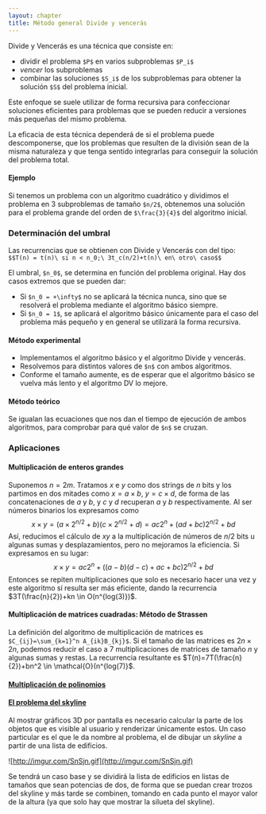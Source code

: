 ```yaml
---
layout: chapter
title: Método general Divide y vencerás
---
```


Divide y Vencerás es una técnica que consiste en:

* dividir el problema `$P$` en varios subproblemas `$P_i$`
* *vencer* los subproblemas
* combinar las soluciones `$S_i$` de los subproblemas para obtener la solución `$S$` del problema inicial.

Este enfoque se suele utilizar de forma recursiva para confeccionar soluciones eficientes para problemas que se pueden reducir a versiones más pequeñas del mismo problema.

La eficacia de esta técnica dependerá de si el problema puede descomponerse, que los problemas que resulten de la división sean de la misma naturaleza y que tenga sentido integrarlas para conseguir la solución del problema total.

#### Ejemplo
Si tenemos un problema con un algoritmo cuadrático y dividimos el problema en 3 subproblemas de tamaño `$n/2$`, obtenemos una solución para el problema grande del orden de `$\frac{3}{4}$` del algoritmo inicial.

### Determinación del umbral
Las recurrencias que se obtienen con Divide y Vencerás con del tipo:
`$$T(n) = t(n)\ si n < n_0;\ 3t_c(n/2)+t(n)\ en\ otro\ caso$$`

El umbral, `$n_0$`, se determina en función del problema original. Hay dos casos extremos que se pueden dar:

* Si `$n_0 = +\infty$` no se aplicará la técnica nunca, sino que se resolverá el problema mediante el algoritmo básico siempre.
* Si `$n_0 = 1$`, se aplicará el algoritmo básico únicamente para el caso del problema más pequeño y en general se utilizará la forma recursiva.

#### Método experimental
* Implementamos el algoritmo básico y el algoritmo Divide y vencerás.
* Resolvemos para distintos valores de `$n$` con ambos algoritmos.
* Conforme el tamaño aumente, es de esperar que el algoritmo básico se vuelva más lento y el algoritmo DV lo mejore.

#### Método teórico
Se igualan las ecuaciones que nos dan el tiempo de ejecución de ambos algoritmos, para comprobar para qué valor de `$n$` se cruzan.

### Aplicaciones

#### Multiplicación de enteros grandes
Suponemos $n=2m$. Tratamos $x$ e $y$ como dos strings de $n$ bits y los partimos en dos mitades como $x=a\times b$, $y=c\times d$, de forma de las concatenaciones de $a$ y $b$, y $c$ y $d$ recuperan $a$ y $b$ respectivamente. Al ser números binarios los expresamos como
$$x\times y=(a\times 2^{n/2}+b)(c\times 2^{n/2}+d)=ac2^n+(ad+bc)2^{n/2}+bd$$
Así, reducimos el cálculo de $xy$ a la multiplicación de números de $n/2$ bits u algunas sumas y desplazamientos, pero no mejoramos la eficiencia. Si expresamos en su lugar:
$$x\times y=ac2^n + ((a-b)(d-c)+ac+bc)2^{n/2} + bd$$
Entonces se repiten multiplicaciones que solo es necesario hacer una vez y este algoritmo sí resulta ser más eficiente, dando la recurrencia $3T(\frac{n}{2})+kn \in O(n^{log(3)})$.

#### Multiplicación de matrices cuadradas: Método de Strassen
La definición del algoritmo de multiplicación de matrices es `$C_{ij}=\sum_{k=1}^n A_{ik}B_{kj}$`. Si el tamaño de las matrices es $2n\times 2n$, podemos reducir el caso a 7 multiplicaciones de matrices de tamaño $n$ y algunas sumas y restas. La recurrencia resultante es $T(n)=7T(\frac{n}{2})+bn^2 \in \mathcal{O}(n^{log(7)}$.

#### [Multiplicación de polinomios](http://www.cse.ust.hk/~dekai/271/notes/L03/L03.pdf)

#### [El problema del skyline](http://stackoverflow.com/questions/1066234/the-skyline-problem)
Al mostrar gráficos 3D por pantalla es necesario calcular la parte de los objetos que es visible al usuario y renderizar únicamente estos. Un caso particular es el que le da nombre al problema, el de dibujar un *skyline* a partir de una lista de edificios.

![http://imgur.com/SnSjn.gif](http://imgur.com/SnSjn.gif)

Se tendrá un caso base y se dividirá la lista de edificios en listas de tamaños que sean potencias de dos, de forma que se puedan crear trozos del skyline y más tarde se combinen, tomando en cada punto el mayor valor de la altura (ya que solo hay que mostrar la silueta del skyline).